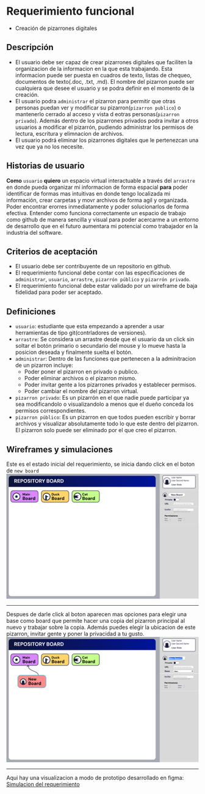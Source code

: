 # Requerimiento funcional
- Creación de pizarrones digitales
## Descripción
- El usuario debe ser capaz de crear pizarrones digitales que faciliten la organizacion de la informacion en la que esta trabajando. Esta informacion puede ser puesta en cuadros de texto, listas de chequeo, documentos de texto(.doc, .txt, .md). El nombre del pizarron puede ser cualquiera que desee el usuario y se podra definir en el momento de la creación.
- El usuario podra ``administrar`` el pizarron para permitir que otras personas puedan ver y modificar su pizarron(``pizarron publico``) o mantenerlo cerrado al acceso y vista d eotras personas(``pizarron privado``). Además dentro de los pizarrones privados podra invitar a otros usuarios a modificar el pizarrón, pudiendo administrar los permisos de lectura, escritura y elimnacion de archivos.
- El usuario podrá eliminar los pizarrones digitales que le pertenezcan una vez que ya no los necesite.
## Historias de usuario
**Como** ``usuario`` **quiero** un espacio virtual interactuable a través del ``arrastre`` en donde pueda organizar mi informacion de forma espacial **para** poder identificar de formas mas intuitivas en donde tengo localizada mi información, crear carpetas y movr archivos de forma agil y organizada. Poder encontrar erorres inmediatamente y poder solucionarlos de forma efectiva. Entender como funciona correctamente un espacio de trabajo como github de manera sencilla y visual para poder acercarme a un entorno de desarrollo que en el futuro aumentara mi potencial como trabajador en la industria del software.

## Criterios de aceptación
- El usuario debe ser contribuyente de un repositorio en github.
- El requerimiento funcional debe contar con las especificaciones de ``administrar``, ``usuario``, ``arrastre``, ``pizarrón público`` y ``pizarrón privado``.
- El requerimiento funcional debe estar validado por un wireframe de baja fidelidad para poder ser aceptado.

## Definiciones
- ``usuario``: estudiante que esta empezando a aprender a usar herramientas de tipo git(contrladores de versiones).  
- ``arrastre``: Se considera un arrastre desde que el usuario da un click sin soltar el botón primario o secundario del mouse y lo mueve hasta la posicion deseada y finalmente suelta el botón.
- ``administrar``: Dentro de las funciones que pertenecen a la adminitracion de un pizarron incluye:
  - Poder poner el pizarron en privado o publico.
  - Poder eliminar archivos o el pizarron mismo.
  - Poder invitar gente a los pizarrones privados y establecer permisos.
  - Poder cambiar el nombre del pizarron virtual.
- ``pizarron privado``: Es un pizarrón en el que nadie puede participar ya sea modificandolo o visualizandolo a menos que el dueño conceda los permisos correspondientes.
- ``pizarron público``: Es un pizarron en que todos pueden escribir y borrar archivos y visualizar absolutamente todo lo que este dentro del pizarron. El pizarron solo puede ser eliminado por el que creo el pizarron.

## Wireframes y simulaciones

Este es el estado inicial del requerimiento, se inicia dando click en el boton de ``new board``  
![Frame 1](https://github.com/Ozia112/Team-2-FSE-repo/blob/Stage-2/assets/Stage2/PD/PD2/OrtizIsaac_PD2(1).png)

---
Despues de darle click al boton aparecen mas opciones para elegir una base como board que permite hacer una copia del pizarron principal al nuevo y trabajar sobre la copia. Además puedes elegir la ubicacion de este pizarron, invitar gente y poner la privacidad a tu gusto.   
![Frame 2](https://github.com/Ozia112/Team-2-FSE-repo/blob/Stage-2/assets/Stage2/PD/PD2/OrtizIsaac_PD2(2).png)

---

Aqui hay una visualizacion a modo de prototipo desarrollado en figma:  
[Simulacion del requerimiento]

[Simulacion del requerimiento]: https://www.figma.com/proto/37HdcaruMB2WpG45AIRpfB/OrtizIsaac_PD2?node-id=0-1&t=iX38NHdEBiL81KHb-1 
